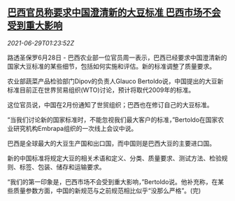 <!--1624930263000-->
[巴西官员称要求中国澄清新的大豆标准 巴西市场不会受到重大影响](https://cn.reuters.com/article/brazil-china-soybean-standard-0629-idCNKCS2E504H)
------

<div><i>2021-06-29T01:23:52Z</i></div><p>路透圣保罗6月28日 - 巴西农业部一位官员周一表示，巴西已经要求中国澄清新的国家大豆标准的某些细节，包括如何实施和评估。新的标准调整了质量要求。</p><p>农业部蔬菜产品检验部门Dipov的负责人Glauco Bertoldo说，中国提出的大豆新标准目前正在世界贸易组织(WTO)讨论，预计将取代2009年的标准。</p><p>这位官员说，中国在2月份通知了世贸组织；巴西也在修订自己的大豆标准。</p><p>“当我们讨论新的国家标准时，不能忽视我们最大客户的标准，”Bertoldo在国家农业研究机构Embrapa组织的一次线上会议中说。</p><p>巴西是全球最大的大豆生产国和出口国，而中国则是巴西大豆的主要进口国。</p><p>新的中国标准将规定大豆的相关术语和定义、分类、质量要求、测试方法、检验规则、标签、包装、储存和运输要求。</p><p>“我们的第一印象是，巴西市场不会受到重大影响，”Bertoldo说。他补充称，在某些质量参数方面，中国的新规范与之前规范相比似乎“没那么严格”。(完)</p>
